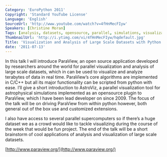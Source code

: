 ```yaml
---
Category: 'EuroPython 2011'
Copyright: 'Standard YouTube License'
Language: 'English'
SourceUrl: 'http://www.youtube.com/watch?v=4fHnMecFIyw'
Speakers: [Christine Moran]
Tags: [analysis, datasets, opensource, parallel, simulations, visualization]
ThumbnailUrl: 'http://i.ytimg.com/vi/4fHnMecFIyw/hqdefault.jpg'
Title: 'Visualization and Analysis of Large Scale Datasets with Python'
date: '2011-07-13'
---
```

In this talk I will introduce ParaView, an open source application developed
by researchers around the world for parallel visualization and analysis of
large scale datasets, which in can be used to visualize and analyze terabytes
of data in real time. ParaView’s core algorithms are implemented in C/C++ but
all its major functionality can be scripted from python with ease. I’ll give a
short introduction to AstroViz, a parallel visualization tool for
astrophysical simulations implemented as an opensource plugin to ParaView,
which I have been lead developer on since 2009. The focus of the talk will be
on driving ParaView from within python however, both general out of the box
use and customized extensions.

I also have access to several parallel supercomputers so if there’s a huge
dataset we as a crowd would like to tackle visualizing during the course of
the week that would be fun project. The end of the talk will be a short
brainstorm of cool applications of analysis and visualization of large scale
datasets.

[http://www.paraview.org/](http://www.paraview.org/)


